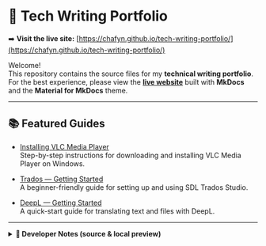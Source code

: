 # 📝 Tech Writing Portfolio

➡️ **Visit the live site:** [https://chafyn.github.io/tech-writing-portfolio/](https://chafyn.github.io/tech-writing-portfolio/)

Welcome!  
This repository contains the source files for my **technical writing portfolio**.  
For the best experience, please view the **[live website](https://chafyn.github.io/tech-writing-portfolio/)** built with **MkDocs** and the **Material for MkDocs** theme.

---

## 📚 Featured Guides

- [Installing VLC Media Player](https://chafyn.github.io/tech-writing-portfolio/guides/vlc-installation/)  
  Step-by-step instructions for downloading and installing VLC Media Player on Windows.

- [Trados — Getting Started](https://chafyn.github.io/tech-writing-portfolio/trados-getting-started/)  
  A beginner-friendly guide for setting up and using SDL Trados Studio.

- [DeepL — Getting Started](https://chafyn.github.io/tech-writing-portfolio/deepl-getting-started/)  
  A quick-start guide for translating text and files with DeepL.

---

<details>
<summary><strong>🔧 Developer Notes (source & local preview)</strong></summary>

This site is built with **MkDocs** + **Material for MkDocs**.  
All source files live in the `docs/` folder.

**Preview locally:**
```bash
mkdocs serve
